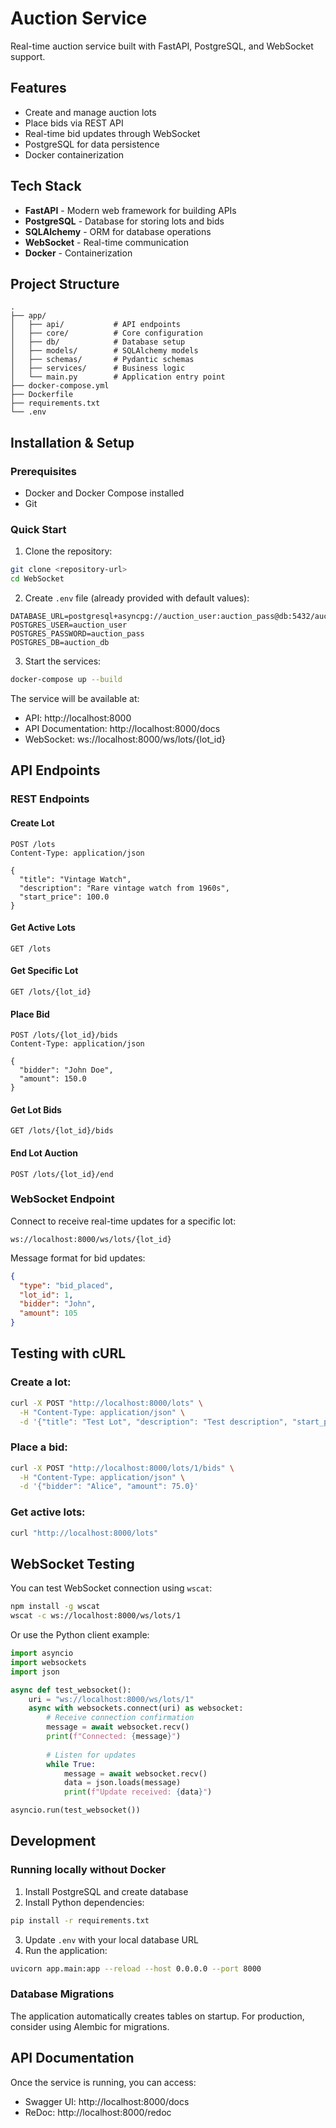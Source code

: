 # Auction Service

Real-time auction service built with FastAPI, PostgreSQL, and WebSocket support.

## Features

- Create and manage auction lots
- Place bids via REST API
- Real-time bid updates through WebSocket
- PostgreSQL for data persistence
- Docker containerization

## Tech Stack

- **FastAPI** - Modern web framework for building APIs
- **PostgreSQL** - Database for storing lots and bids
- **SQLAlchemy** - ORM for database operations
- **WebSocket** - Real-time communication
- **Docker** - Containerization

## Project Structure

```
.
├── app/
│   ├── api/           # API endpoints
│   ├── core/          # Core configuration
│   ├── db/            # Database setup
│   ├── models/        # SQLAlchemy models
│   ├── schemas/       # Pydantic schemas
│   ├── services/      # Business logic
│   └── main.py        # Application entry point
├── docker-compose.yml
├── Dockerfile
├── requirements.txt
└── .env
```

## Installation & Setup

### Prerequisites

- Docker and Docker Compose installed
- Git

### Quick Start

1. Clone the repository:
```bash
git clone <repository-url>
cd WebSocket
```

2. Create `.env` file (already provided with default values):
```env
DATABASE_URL=postgresql+asyncpg://auction_user:auction_pass@db:5432/auction_db
POSTGRES_USER=auction_user
POSTGRES_PASSWORD=auction_pass
POSTGRES_DB=auction_db
```

3. Start the services:
```bash
docker-compose up --build
```

The service will be available at:
- API: http://localhost:8000
- API Documentation: http://localhost:8000/docs
- WebSocket: ws://localhost:8000/ws/lots/{lot_id}

## API Endpoints

### REST Endpoints

#### Create Lot
```http
POST /lots
Content-Type: application/json

{
  "title": "Vintage Watch",
  "description": "Rare vintage watch from 1960s",
  "start_price": 100.0
}
```

#### Get Active Lots
```http
GET /lots
```

#### Get Specific Lot
```http
GET /lots/{lot_id}
```

#### Place Bid
```http
POST /lots/{lot_id}/bids
Content-Type: application/json

{
  "bidder": "John Doe",
  "amount": 150.0
}
```

#### Get Lot Bids
```http
GET /lots/{lot_id}/bids
```

#### End Lot Auction
```http
POST /lots/{lot_id}/end
```

### WebSocket Endpoint

Connect to receive real-time updates for a specific lot:
```
ws://localhost:8000/ws/lots/{lot_id}
```

Message format for bid updates:
```json
{
  "type": "bid_placed",
  "lot_id": 1,
  "bidder": "John",
  "amount": 105
}
```

## Testing with cURL

### Create a lot:
```bash
curl -X POST "http://localhost:8000/lots" \
  -H "Content-Type: application/json" \
  -d '{"title": "Test Lot", "description": "Test description", "start_price": 50.0}'
```

### Place a bid:
```bash
curl -X POST "http://localhost:8000/lots/1/bids" \
  -H "Content-Type: application/json" \
  -d '{"bidder": "Alice", "amount": 75.0}'
```

### Get active lots:
```bash
curl "http://localhost:8000/lots"
```

## WebSocket Testing

You can test WebSocket connection using `wscat`:

```bash
npm install -g wscat
wscat -c ws://localhost:8000/ws/lots/1
```

Or use the Python client example:

```python
import asyncio
import websockets
import json

async def test_websocket():
    uri = "ws://localhost:8000/ws/lots/1"
    async with websockets.connect(uri) as websocket:
        # Receive connection confirmation
        message = await websocket.recv()
        print(f"Connected: {message}")
        
        # Listen for updates
        while True:
            message = await websocket.recv()
            data = json.loads(message)
            print(f"Update received: {data}")

asyncio.run(test_websocket())
```

## Development

### Running locally without Docker

1. Install PostgreSQL and create database
2. Install Python dependencies:
```bash
pip install -r requirements.txt
```
3. Update `.env` with your local database URL
4. Run the application:
```bash
uvicorn app.main:app --reload --host 0.0.0.0 --port 8000
```

### Database Migrations

The application automatically creates tables on startup. For production, consider using Alembic for migrations.

## API Documentation

Once the service is running, you can access:
- Swagger UI: http://localhost:8000/docs
- ReDoc: http://localhost:8000/redoc
